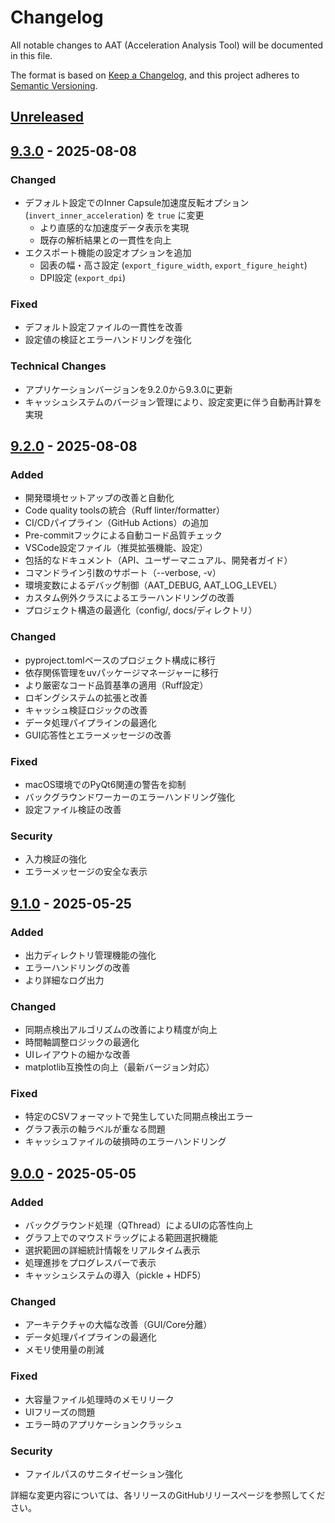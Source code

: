 # Changelog

All notable changes to AAT (Acceleration Analysis Tool) will be documented in this file.

The format is based on [Keep a Changelog](https://keepachangelog.com/en/1.0.0/),
and this project adheres to [Semantic Versioning](https://semver.org/spec/v2.0.0.html).

## [Unreleased]

## [9.3.0] - 2025-08-08

### Changed
- デフォルト設定でのInner Capsule加速度反転オプション (`invert_inner_acceleration`) を `true` に変更
  - より直感的な加速度データ表示を実現
  - 既存の解析結果との一貫性を向上
- エクスポート機能の設定オプションを追加
  - 図表の幅・高さ設定 (`export_figure_width`, `export_figure_height`)
  - DPI設定 (`export_dpi`)

### Fixed
- デフォルト設定ファイルの一貫性を改善
- 設定値の検証とエラーハンドリングを強化

### Technical Changes
- アプリケーションバージョンを9.2.0から9.3.0に更新
- キャッシュシステムのバージョン管理により、設定変更に伴う自動再計算を実現

## [9.2.0] - 2025-08-08

### Added
- 開発環境セットアップの改善と自動化
- Code quality toolsの統合（Ruff linter/formatter）
- CI/CDパイプライン（GitHub Actions）の追加
- Pre-commitフックによる自動コード品質チェック
- VSCode設定ファイル（推奨拡張機能、設定）
- 包括的なドキュメント（API、ユーザーマニュアル、開発者ガイド）
- コマンドライン引数のサポート（--verbose, -v）
- 環境変数によるデバッグ制御（AAT_DEBUG, AAT_LOG_LEVEL）
- カスタム例外クラスによるエラーハンドリングの改善
- プロジェクト構造の最適化（config/, docs/ディレクトリ）

### Changed
- pyproject.tomlベースのプロジェクト構成に移行
- 依存関係管理をuvパッケージマネージャーに移行
- より厳密なコード品質基準の適用（Ruff設定）
- ロギングシステムの拡張と改善
- キャッシュ検証ロジックの改善
- データ処理パイプラインの最適化
- GUI応答性とエラーメッセージの改善

### Fixed
- macOS環境でのPyQt6関連の警告を抑制
- バックグラウンドワーカーのエラーハンドリング強化
- 設定ファイル検証の改善

### Security
- 入力検証の強化
- エラーメッセージの安全な表示

## [9.1.0] - 2025-05-25

### Added
- 出力ディレクトリ管理機能の強化
- エラーハンドリングの改善
- より詳細なログ出力

### Changed
- 同期点検出アルゴリズムの改善により精度が向上
- 時間軸調整ロジックの最適化
- UIレイアウトの細かな改善
- matplotlib互換性の向上（最新バージョン対応）

### Fixed
- 特定のCSVフォーマットで発生していた同期点検出エラー
- グラフ表示の軸ラベルが重なる問題
- キャッシュファイルの破損時のエラーハンドリング

## [9.0.0] - 2025-05-05

### Added
- バックグラウンド処理（QThread）によるUIの応答性向上
- グラフ上でのマウスドラッグによる範囲選択機能
- 選択範囲の詳細統計情報をリアルタイム表示
- 処理進捗をプログレスバーで表示
- キャッシュシステムの導入（pickle + HDF5）

### Changed
- アーキテクチャの大幅な改善（GUI/Core分離）
- データ処理パイプラインの最適化
- メモリ使用量の削減

### Fixed
- 大容量ファイル処理時のメモリリーク
- UIフリーズの問題
- エラー時のアプリケーションクラッシュ

### Security
- ファイルパスのサニタイゼーション強化


詳細な変更内容については、各リリースのGitHubリリースページを参照してください。

[Unreleased]: https://github.com/sata04/AAT/compare/v9.3.0...HEAD
[9.3.0]: https://github.com/sata04/AAT/compare/v9.2.0...v9.3.0
[9.2.0]: https://github.com/sata04/AAT/compare/v9.1.0...v9.2.0
[9.1.0]: https://github.com/sata04/AAT/compare/v9.0.0...v9.1.0
[9.0.0]: https://github.com/sata04/AAT/releases/tag/v9.0.0
